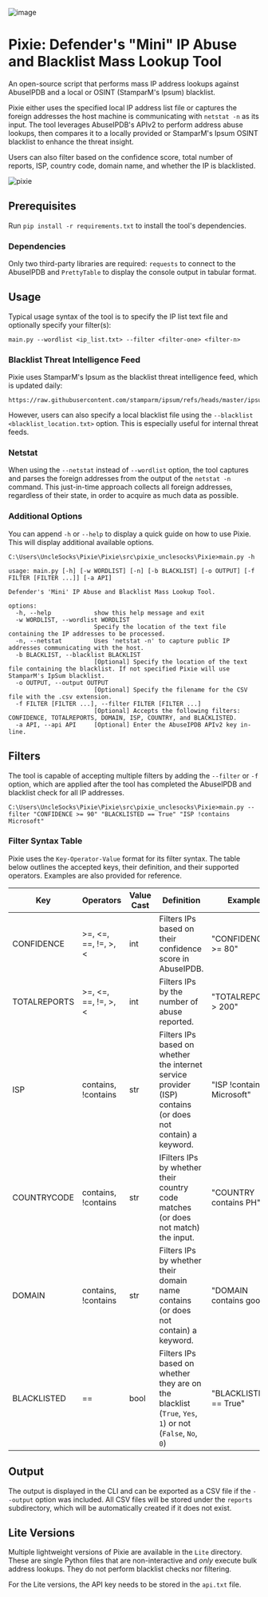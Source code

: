 ![image](https://github.com/user-attachments/assets/8c4a767e-a73b-4e51-b682-987fe7c7aaee)

# Pixie: Defender's "Mini" IP Abuse and Blacklist Mass Lookup Tool


An open-source script that performs mass IP address lookups against AbuseIPDB and a local or OSINT (StamparM's Ipsum) blacklist.

Pixie either uses the specified local IP address list file or captures the foreign addresses the host machine is communicating with `netstat -n` as its input. The tool leverages AbuseIPDB's APIv2 to perform address abuse lookups, then compares it to a locally provided or StamparM's Ipsum OSINT blacklist to enhance the threat insight.

Users can also filter based on the confidence score, total number of reports, ISP, country code, domain name, and whether the IP is blacklisted.

![pixie](https://github.com/user-attachments/assets/11993cd4-cc4a-46c0-844b-b356328e12b0)

## Prerequisites

Run `pip install -r requirements.txt` to install the tool's dependencies.

### Dependencies

Only two third-party libraries are required: `requests` to connect to the AbuseIPDB and `PrettyTable` to display the console output in tabular format.

## Usage
Typical usage syntax of the tool is to specify the IP list text file and optionally specify your filter(s):
```
main.py --wordlist <ip_list.txt> --filter <filter-one> <filter-n>
```

### Blacklist Threat Intelligence Feed
Pixie uses StamparM's Ipsum as the blacklist threat intelligence feed, which is updated daily: 
```
https://raw.githubusercontent.com/stamparm/ipsum/refs/heads/master/ipsum.txt
```
However, users can also specify a local blacklist file using the `--blacklist <blacklist_location.txt>` option. This is especially useful for internal threat feeds.

### Netstat
When using the `--netstat` instead of `--wordlist` option, the tool captures and parses the foreign addresses from the output of the `netstat -n` command. This just-in-time approach collects all foreign addresses, regardless of their state, in order to acquire as much data as possible.

### Additional Options
You can append `-h` or `--help` to display a quick guide on how to use Pixie. This will display additional available options.
```
C:\Users\UncleSocks\Pixie\Pixie\src\pixie_unclesocks\Pixie>main.py -h

usage: main.py [-h] [-w WORDLIST] [-n] [-b BLACKLIST] [-o OUTPUT] [-f FILTER [FILTER ...]] [-a API]

Defender's 'Mini' IP Abuse and Blacklist Mass Lookup Tool.

options:
  -h, --help            show this help message and exit
  -w WORDLIST, --wordlist WORDLIST
                        Specify the location of the text file containing the IP addresses to be processed.
  -n, --netstat         Uses 'netstat -n' to capture public IP addresses communicating with the host.
  -b BLACKLIST, --blacklist BLACKLIST
                        [Optional] Specify the location of the text file containing the blacklist. If not specified Pixie will use StamparM's IpSum blacklist.
  -o OUTPUT, --output OUTPUT
                        [Optional] Specify the filename for the CSV file with the .csv extension.
  -f FILTER [FILTER ...], --filter FILTER [FILTER ...]
                        [Optional] Accepts the following filters: CONFIDENCE, TOTALREPORTS, DOMAIN, ISP, COUNTRY, and BLACKLISTED.
  -a API, --api API     [Optional] Enter the AbuseIPDB APIv2 key in-line.
```

## Filters
The tool is capable of accepting multiple filters by adding the `--filter` or `-f` option, which are applied after the tool has completed the AbuseIPDB and blacklist check for all IP addresses. 

```
C:\Users\UncleSocks\Pixie\Pixie\src\pixie_unclesocks\Pixie>main.py --filter "CONFIDENCE >= 90" "BLACKLISTED == True" "ISP !contains Microsoft"
```

### Filter Syntax Table

Pixie uses the `Key-Operator-Value` format for its filter syntax. The table below outlines the accepted keys, their definition, and their supported operators. Examples are also provided for reference.

| Key | Operators | Value Cast | Definition | Example |
| ---------- | -------------------- | --- | ----------------------------------------| ------------------ |
| CONFIDENCE | >=, <=, ==, !=, >, < | int | Filters IPs based on their confidence score in AbuseIPDB. | "CONFIDENCE >= 80" |
| TOTALREPORTS | >=, <=, ==, !=, >, < | int | Filters IPs by the number of abuse reported. |"TOTALREPORTS > 200" |
| ISP | contains, !contains | str | Filters IPs based on whether the internet service provider (ISP) contains (or does not contain) a keyword. | "ISP !contains Microsoft" |
| COUNTRYCODE | contains, !contains | str | IFilters IPs by whether their country code matches (or does not match) the input. | "COUNTRY contains PH" |
| DOMAIN | contains, !contains | str | Filters IPs by whether their domain name contains (or does not contain) a keyword. | "DOMAIN contains google" |
| BLACKLISTED | == | bool | Filters IPs based on whether they are on the blacklist (`True`, `Yes`, `1`) or not (`False`, `No`, `0`) | "BLACKLISTED == True" |

## Output
The output is displayed in the CLI and can be exported as a CSV file if the `--output` option was included. All CSV files will be stored under the `reports` subdirectory, which will be automatically created if it does not exist.


## Lite Versions
Multiple lightweight versions of Pixie are available in the `Lite` directory. These are single Python files that are non-interactive and _only_ execute bulk address lookups. They do not perform blacklist checks nor filtering.

For the Lite versions, the API key needs to be stored in the `api.txt` file.
